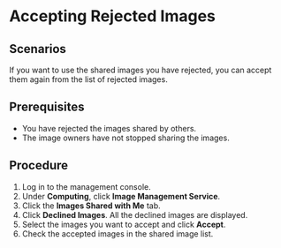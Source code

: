 # Accepting Rejected Images<a name="EN-US_TOPIC_0075730699"></a>

## Scenarios<a name="section18852554406"></a>

If you want to use the shared images you have rejected, you can accept them again from the list of rejected images.

## Prerequisites<a name="section11042017144143"></a>

-   You have rejected the images shared by others.
-   The image owners have not stopped sharing the images.

## Procedure<a name="section63675874144143"></a>

1.  Log in to the management console.
2.  Under  **Computing**, click  **Image Management Service**.
3.  Click the  **Images Shared with Me**  tab.
4.  Click  **Declined Images**. All the declined images are displayed.
5.  Select the images you want to accept and click  **Accept**.
6.  Check the accepted images in the  shared image  list.

